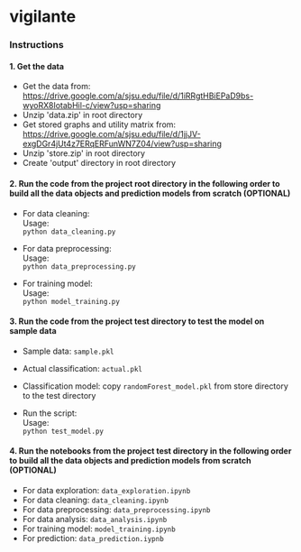 # vigilante

### Instructions
#### 1. Get the data
  - Get the data from: https://drive.google.com/a/sjsu.edu/file/d/1iRRgtHBiEPaD9bs-wyoRX8IotabHil-c/view?usp=sharing
  - Unzip 'data.zip' in root directory
  - Get stored graphs and utility matrix from: https://drive.google.com/a/sjsu.edu/file/d/1jjJV-exgDGr4jUt4z7ERqERFunWN7Z04/view?usp=sharing
  - Unzip 'store.zip' in root directory
  - Create 'output' directory in root directory

#### 2. Run the code from the project root directory in the following order to build all the data objects and prediction models from scratch (OPTIONAL)
  - For data cleaning:<br/> 
    Usage:<br/> 
    `python data_cleaning.py`
    
  - For data preprocessing:<br/> 
    Usage:<br/> 
    `python data_preprocessing.py`
    
  - For training model:<br/> 
    Usage:<br/> 
    `python model_training.py`
    
#### 3. Run the code from the project test directory to test the model on sample data
  - Sample data: `sample.pkl` <br/>
  
  - Actual classification: `actual.pkl` <br/> 
  
  - Classification model: copy `randomForest_model.pkl` from store directory to the test directory<br/>
    
  - Run the script:<br/> 
    Usage:<br/> 
    `python test_model.py`
  
#### 4. Run the notebooks from the project test directory in the following order to build all the data objects and prediction models from scratch (OPTIONAL)
  - For data exploration: `data_exploration.ipynb` <br/>     
  - For data cleaning: `data_cleaning.ipynb` <br/>     
  - For data preprocessing: `data_preprocessing.ipynb` <br/>
  - For data analysis: `data_analysis.ipynb` <br/>     
  - For training model: `model_training.ipynb` <br/>
  - For prediction: `data_prediction.iypnb` <br/>
